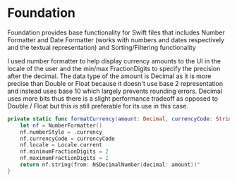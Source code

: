 # Foundation

Foundation provides base functionality for Swift files that includes Number Formatter and Date Formatter (works with numbers and dates respectively and the textual representation) and Sorting/Filtering functionality 

I used number formatter to help display currency amounts to the UI in the locale of the user and the min/max FractionDigits to specify the precision after the decimal. The data type of the amount is Decimal as it is more precise than Double or Float because it doesn't use base 2 representation and instead uses base 10 which largely prevents rounding errors. Decimal uses more bits thus there is a slight performance tradeoff as opposed to Double / Float but this is still preferable for its use in this case.

```swift
private static func formatCurrency(amount: Decimal, currencyCode: String) -> String {
    let nf = NumberFormatter()
    nf.numberStyle = .currency
    nf.currencyCode = currencyCode
    nf.locale = Locale.current
    nf.minimumFractionDigits = 2
    nf.maximumFractionDigits = 2
    return nf.string(from: NSDecimalNumber(decimal: amount))"
}
